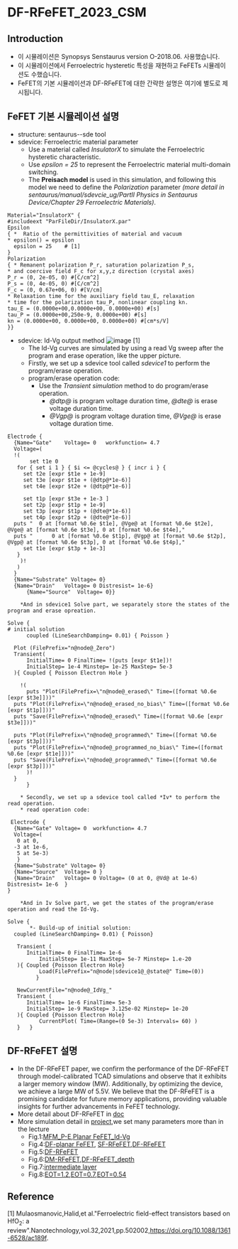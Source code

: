 # DF-RFeFET_2023_CSM
## Introduction
  + 이 시뮬레이션은 Synopsys Senstaurus version O-2018.06. 사용했습니다.
  + 이 시뮬레이션에서 Ferroelectric hysteretic 특성을 재현하고 FeFETs 시뮬레이션도 수했습니다.
  + FeFET의 기본 시뮬레이션과 DF-RFeFET에 대한 간략한 설명은 여기에 별도로 제시됩니다.
## FeFET 기본 시뮬레이션 설명
  + structure: sentaurus--sde tool
  + sdevice: Ferroelectric material parameter
 	 + Use a material called  *InsulatorX*  to simulate the Ferroelectric hysteretic characteristic.
  	 + Use *epsilon = 25* to represent the Ferroelectric material multi-domain switching.
 	 + The **Preisach model** is used in this simulation, and following this model we need to define the *Polarization* parameter   *(more detail in sentaurus/manual/sdevcie_ug/PartⅡ Physics in Sentaurus Device/Chapter 29 Ferroelectric Materials)*.
 	
  ```
Material="InsulatorX" {
  #includeext "ParFileDir/InsulatorX.par"
 Epsilon
{ *  Ratio of the permittivities of material and vacuum
  * epsilon() = epsilon
	epsilon	= 25 	# [1]
}
Polarization
{ * Remanent polarization P_r, saturation polarization P_s, 
  * and coercive field F_c for x,y,z direction (crystal axes)
 P_r = (0, 2e-05, 0) #[C/cm^2]
 P_s = (0, 4e-05, 0) #[C/cm^2]
 F_c = (0, 0.67e+06, 0) #[V/cm]
* Relaxation time for the auxiliary field tau_E, relaxation
* time for the polarization tau_P, nonlinear coupling kn.
tau_E = (0.0000e+00,0.0000e+00, 0.0000e+00) #[s]
tau_P = (0.0000e+00,250e-9, 0.0000e+00) #[s]
kn = (0.0000e+00, 0.0000e+00, 0.0000e+00) #[cm*s/V]
}}
  ```
  * sdevice: Id-Vg output method
 	  ![image](https://github.com/sami1016/DF-RFeFET_2023__CSM/blob/main/voltage.png) [1]
	 * The Id-Vg curves are simulated by using a read Vg sweep after the program and erase operation, like the upper picture.
 	 * Firstly, we set up a sdevice tool called *sdevice1* to perform the program/erase operation.
  	 * program/erase operation code:
   		 * Use the *Transient simulation* method to do program/erase operation.
     		 * *@dtp@* is program voltage duration time, *@dte@* is erase voltage duration time.
       		 * *@Vgp@* is program voltage duration time, *@Vge@* is erase voltage duration time.
  ```
Electrode {
	{Name="Gate" 	Voltage= 0   workfunction= 4.7
	Voltage=(
	!(
         set t1e 0
	 for { set i 1 } { $i <= @cycles@ } { incr i } { 
	   set t2e [expr $t1e + 1e-9]
	   set t3e [expr $t1e + (@dtp@*1e-6)]	   
	   set t4e [expr $t2e + (@dtp@*1e-6)]
	   	   
	   set t1p [expr $t3e + 1e-3 ]
	   set t2p [expr $t1p + 1e-9]
	   set t3p [expr $t1p + (@dte@*1e-6)]
	   set t4p [expr $t2p + (@dte@*1e-6)]
    puts "	0 at [format %0.6e $t1e], @Vge@ at [format %0.6e $t2e], @Vge@ at [format %0.6e $t3e], 0 at [format %0.6e $t4e],"
    puts "      0 at [format %0.6e $t1p], @Vgp@ at [format %0.6e $t2p], @Vgp@ at [format %0.6e $t3p], 0 at [format %0.6e $t4p],"
	   set t1e [expr $t3p + 1e-3]
	 }
	  )!
	 )
	}   
	{Name="Substrate" Voltage= 0}
	{Name="Drain"	Voltage= 0 Distresist= 1e-6}
        {Name="Source"	Voltage= 0}}
  ```
		*And in sdevice1 Solve part, we separately store the states of the program and erase opreation.
  ```	
Solve {
# initial solution
    	coupled (LineSearchDamping= 0.01) { Poisson }

	Plot (FilePrefix="n@node@_Zero")
	Transient(
	    InitialTime= 0 FinalTime= !(puts [expr $t1e])! 
	    InitialStep= 1e-4 Minstep= 1e-25 MaxStep= 5e-3
	){ Coupled { Poisson Electron Hole } 

      !(
      	puts "Plot(FilePrefix=\"n@node@_erased\" Time=([format %0.6e [expr $t3e]]))"
	puts "Plot(FilePrefix=\"n@node@_erased_no_bias\" Time=([format %0.6e [expr $t1p]]))"
	puts "Save(FilePrefix=\"n@node@_erased\" Time=([format %0.6e [expr $t3e]]))" 
      
	puts "Plot(FilePrefix=\"n@node@_programmed\" Time=([format %0.6e [expr $t3p]]))"
	puts "Plot(FilePrefix=\"n@node@_programmed_no_bias\" Time=([format %0.6e [expr $t1e]]))"
	puts "Save(FilePrefix=\"n@node@_programmed\" Time=([format %0.6e [expr $t3p]]))" 
        )!
	}
		}
  ```
		* Secondly, we set up a sdevice tool called *Iv* to perform the read operation.
  		* read operation code:
  ```
   Electrode {
	{Name="Gate" Voltage= 0  workfunction= 4.7
	Voltage=(
	 0 at 0, 
	-3 at 1e-6,
	 5 at 5e-3)
	 }      
	{Name="Substrate" Voltage= 0}
	{Name="Source"	Voltage= 0 }
	{Name="Drain"	Voltage= 0 Voltage= (0 at 0, @Vd@ at 1e-6)  Distresist= 1e-6  }
}
  ```
		*And in Iv Solve part, we get the states of the program/erase operation and read the Id-Vg.
 ```
Solve {
        *- Build-up of initial solution:
   coupled (LineSearchDamping= 0.01) { Poisson}
		    
	Transient (
	   InitialTime= 0 FinalTime= 1e-6
    	   InitialStep= 1e-11 MaxStep= 5e-7 Minstep= 1.e-20
	){ Coupled {Poisson Electron Hole}
           Load(FilePrefix="n@node|sdevice1@_@state@" Time=(0))
          }
  
	NewCurrentFile="n@node@_IdVg_"
	Transient (
	   InitialTime= 1e-6 FinalTime= 5e-3
	   InitialStep= 1e-9 MaxStep= 3.125e-02 Minstep= 1e-20
	){ Coupled {Poisson Electron Hole}
           CurrentPlot( Time=(Range=(0 5e-3) Intervals= 60) )
	}	}
  ```
## DF-RFeFET 설명
* In the DF-RFeFET paper, we confirm the performance of the DF-RFeFET through model-calibrated TCAD simulations and observe that it exhibits a larger memory window (MW). Additionally, by optimizing the device, we achieve a large MW of 5.5V. We believe that the DF-RFeFET is a promising candidate for future memory applications, providing valuable insights for further advancements in FeFET technology.
* More detail about DF-RFeFET in [doc](https://github.com/sami1016/DF-RFeFET_2023__CSM/tree/main/doc)
* More simulation detail in [project](https://github.com/sami1016/DF-RFeFET_2023__CSM/tree/main/project),we set many parameters more than in the lecture
	* Fig.1:[MFM_P-E](https://github.com/sami1016/DF-RFeFET_2023__CSM/blob/main/project/mfm.gzp),[Planar FeFET_Id-Vg](https://github.com/sami1016/DF-RFeFET_2023__CSM/blob/main/project/planar.gzp)
  	* Fig.4:[DF-planar FeFET](https://github.com/sami1016/DF-RFeFET_2023__CSM/blob/main/project/DF-planar.gzp), [SF-RFeFET](https://github.com/sami1016/DF-RFeFET_2023__CSM/blob/main/project/SF-RFeFET.gzp),[DF-RFeFET](https://github.com/sami1016/DF-RFeFET_2023__CSM/blob/main/project/DF-RFeFET.gzp)
 	* Fig.5:[DF-RFeFET](https://github.com/sami1016/DF-RFeFET_2023__CSM/blob/main/project/DF-RFeFET.gzp)
 	* Fig.6:[DM-RFeFET](https://github.com/sami1016/DF-RFeFET_2023__CSM/blob/main/project/DM-RFeFET.gzp),[DF-RFeFET_depth](https://github.com/sami1016/DF-RFeFET_2023__CSM/blob/main/project/DF-RFeFET_depth.gzp)
  	* Fig.7:[intermediate layer](https://github.com/sami1016/DF-RFeFET_2023__CSM/blob/main/project/Intermediate.gzp)
  	* Fig.8:[EOT=1.2](https://github.com/sami1016/DF-RFeFET__2023__CSM/blob/main/project/HK_sio2_1.2.gzp),[EOT=0.7](https://github.com/sami1016/DF-RFeFET_2023__CSM/blob/main/project/HK_sion_0.7.gzp),[EOT=0.54](https://github.com/sami1016/DF-RFeFET_2023__CSM/blob/main/project/HK_sio2hfo2_0.54.gzp)
## Reference
[1] Mulaosmanovic,Halid,et al."Ferroelectric field-effect transistors based on HfO<sub>2</sub>: a review".Nanotechnology,vol.32,2021,pp.502002,https://doi.org/10.1088/1361-6528/ac189f.
